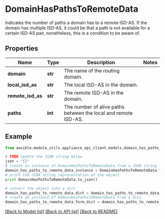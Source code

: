 # DomainHasPathsToRemoteData

Indicates the number of paths a domain has to a remote ISD-AS. If the domain has multiple ISD-AS, it could be that a path is not available for a certain ISD-AS pair, nonetheless, this is a condition to be aware of. 

## Properties

Name | Type | Description | Notes
------------ | ------------- | ------------- | -------------
**domain** | **str** | The name of the routing domain.  | 
**local_isd_as** | **str** | The local ISD-AS in the domain.  | 
**remote_isd_as** | **str** | The remote ISD-AS in the domain.  | 
**paths** | **int** | The number of alive paths between the local and remote ISD-AS.  | 

## Example

```python
from ansible.module_utils.appliance_api_client.models.domain_has_paths_to_remote_data import DomainHasPathsToRemoteData

# TODO update the JSON string below
json = "{}"
# create an instance of DomainHasPathsToRemoteData from a JSON string
domain_has_paths_to_remote_data_instance = DomainHasPathsToRemoteData.from_json(json)
# print the JSON string representation of the object
print DomainHasPathsToRemoteData.to_json()

# convert the object into a dict
domain_has_paths_to_remote_data_dict = domain_has_paths_to_remote_data_instance.to_dict()
# create an instance of DomainHasPathsToRemoteData from a dict
domain_has_paths_to_remote_data_form_dict = domain_has_paths_to_remote_data.from_dict(domain_has_paths_to_remote_data_dict)
```
[[Back to Model list]](../README.md#documentation-for-models) [[Back to API list]](../README.md#documentation-for-api-endpoints) [[Back to README]](../README.md)



